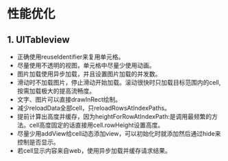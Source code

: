 # 性能优化

## 1. UITableview
* 正确使用reuseIdentifier来复用单元格。
* 尽量使用不透明的视图，单元格中尽量少使用动画。
* 图片加载使用异步加载，并且设置图片加载的并发数。
* 滑动时不加载图片，停止滑动开始加载。滚动很快时只加载目标范围内的cell, 按需加载极大的提高流畅度。
* 文字、图片可以直接drawInRect绘制。
* 减少reloadData全部cell，只reloadRowsAtIndexPaths。
* 提前计算出高度并缓存，因为heightForRowAtIndexPath:是调用最频繁的方法。cell高度固定的话直接用cell.rowHeight设置高度。
* 尽量少用addView给cell动态添加view，可以初始化时就添加然后通过hide来控制是否显示。
* 若cell显示内容来自web，使用异步加载并缓存请求结果。


